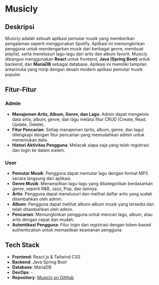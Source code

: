 # Musicly

## Deskripsi
Musicly adalah sebuah aplikasi pemutar musik yang memberikan pengalaman seperti menggunakan Spotify. Aplikasi ini memungkinkan pengguna untuk mendengarkan musik dari berbagai genre, membuat playlist, serta menelusuri lagu-lagu dari artis dan album favorit. Musicly dibangun menggunakan **React** untuk frontend, **Java (Spring Boot)** untuk backend, dan **MariaDB** sebagai database. Aplikasi ini memiliki tampilan antarmuka yang mirip dengan desain modern aplikasi pemutar musik populer.

## Fitur-Fitur

### Admin
- **Manajemen Artis, Album, Genre, dan Lagu**: Admin dapat mengelola data artis, album, genre, dan lagu melalui fitur CRUD (Create, Read, Update, Delete).
- **Fitur Pencarian**: Setiap manajemen (artis, album, genre, dan lagu) dilengkapi dengan fitur pencarian yang memudahkan admin untuk menemukan data.
- **Histori Aktivitas Pengguna**: Melacak siapa saja yang telah registrasi dan login ke dalam sistem.

### User
- **Pemutar Musik**: Pengguna dapat memutar lagu dengan format MP3 secara langsung dari aplikasi.
- **Genre Musik**: Menampilkan lagu-lagu yang dikategorikan berdasarkan genre, seperti R&B, Jazz, Pop, dan lainnya.
- **Artis**: Pengguna dapat menelusuri dan melihat daftar artis yang sudah ditambahkan oleh admin.
- **Album**: Pengguna dapat melihat album-album musik yang tersedia dan telah ditambahkan oleh admin.
- **Pencarian**: Memungkinkan pengguna untuk mencari lagu, album, atau artis dengan cepat dan mudah.
- **Autentikasi Pengguna**: Fitur login dan registrasi dengan token-based authentication untuk memastikan keamanan pengguna.

## Tech Stack
- **Frontend**: React.js & Tailwind CSS
- **Backend**: Java Spring Boot
- **Database**: MariaDB
- **DevOps**: -
- **Repository**: [Musicly on GitHub](https://github.com/sitifitriyani/Musicly)
